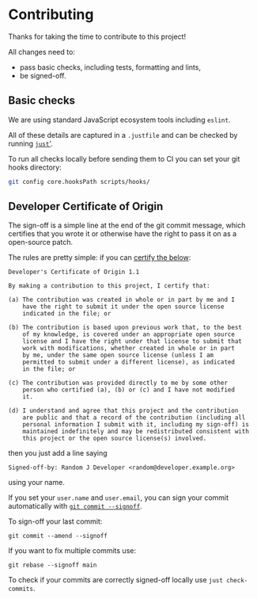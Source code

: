 # Contributing

Thanks for taking the time to contribute to this project!

All changes need to:

- pass basic checks, including tests, formatting and lints,
- be signed-off.

## Basic checks

We are using standard JavaScript ecosystem tools including `eslint`.

All of these details are captured in a `.justfile` and can be checked by running [`just`'](https://just.systems/).

To run all checks locally before sending them to CI you can set your git hooks directory:

```sh
git config core.hooksPath scripts/hooks/
```

## Developer Certificate of Origin

The sign-off is a simple line at the end of the git commit message, which certifies that you wrote it or otherwise have the right to pass it on as a open-source patch.

The rules are pretty simple: if you can [certify the below][DCO]:

```
Developer's Certificate of Origin 1.1

By making a contribution to this project, I certify that:

(a) The contribution was created in whole or in part by me and I
    have the right to submit it under the open source license
    indicated in the file; or

(b) The contribution is based upon previous work that, to the best
    of my knowledge, is covered under an appropriate open source
    license and I have the right under that license to submit that
    work with modifications, whether created in whole or in part
    by me, under the same open source license (unless I am
    permitted to submit under a different license), as indicated
    in the file; or

(c) The contribution was provided directly to me by some other
    person who certified (a), (b) or (c) and I have not modified
    it.

(d) I understand and agree that this project and the contribution
    are public and that a record of the contribution (including all
    personal information I submit with it, including my sign-off) is
    maintained indefinitely and may be redistributed consistent with
    this project or the open source license(s) involved.
```

then you just add a line saying

    Signed-off-by: Random J Developer <random@developer.example.org>

using your name.

If you set your `user.name` and `user.email`, you can sign your commit automatically with [`git commit --signoff`][GSO].

To sign-off your last commit:

    git commit --amend --signoff

[DCO]: https://developercertificate.org
[GSO]: https://git-scm.com/docs/git-commit#git-commit---signoff

If you want to fix multiple commits use:

    git rebase --signoff main

To check if your commits are correctly signed-off locally use `just check-commits`.
